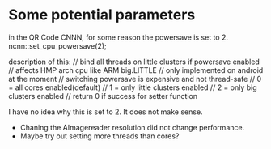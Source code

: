 # Some potential parameters

in the QR Code CNNN, for some reason the powersave is set to 2. ncnn::set_cpu_powersave(2); 

description of this:
// bind all threads on little clusters if powersave enabled
// affects HMP arch cpu like ARM big.LITTLE
// only implemented on android at the moment
// switching powersave is expensive and not thread-safe
// 0 = all cores enabled(default)
// 1 = only little clusters enabled
// 2 = only big clusters enabled
// return 0 if success for setter function

I have no idea why this is set to 2. It does not make sense. 

- Chaning the AImagereader resolution did not change performance. 
- Maybe try out setting more threads than cores?
